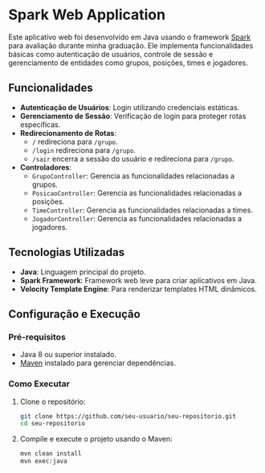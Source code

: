 # Spark Web Application

Este aplicativo web foi desenvolvido em Java usando o framework [Spark](https://sparkjava.com/) para avaliação durante minha graduação. Ele implementa funcionalidades básicas como autenticação de usuários, controle de sessão e gerenciamento de entidades como grupos, posições, times e jogadores.

## Funcionalidades

- **Autenticação de Usuários**: Login utilizando credenciais estáticas.
- **Gerenciamento de Sessão**: Verificação de login para proteger rotas específicas.
- **Redirecionamento de Rotas**:
  - `/` redireciona para `/grupo`.
  - `/login` redireciona para `/grupo`.
  - `/sair` encerra a sessão do usuário e redireciona para `/grupo`.
- **Controladores**:
  - `GrupoController`: Gerencia as funcionalidades relacionadas a grupos.
  - `PosicaoController`: Gerencia as funcionalidades relacionadas a posições.
  - `TimeController`: Gerencia as funcionalidades relacionadas a times.
  - `JogadorController`: Gerencia as funcionalidades relacionadas a jogadores.

## Tecnologias Utilizadas

- **Java**: Linguagem principal do projeto.
- **Spark Framework**: Framework web leve para criar aplicativos em Java.
- **Velocity Template Engine**: Para renderizar templates HTML dinâmicos.

## Configuração e Execução

### Pré-requisitos

- Java 8 ou superior instalado.
- [Maven](https://maven.apache.org/) instalado para gerenciar dependências.

### Como Executar

1. Clone o repositório:
   ```bash
   git clone https://github.com/seu-usuario/seu-repositorio.git
   cd seu-repositorio
   
2. Compile e execute o projeto usando o Maven:
   ```bash
   mvn clean install
   mvn exec:java

